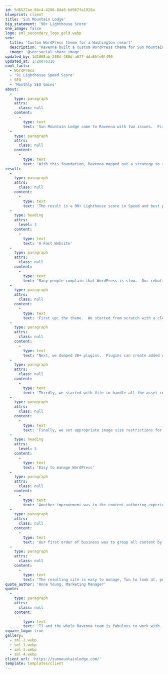 ```yaml
---
id: 5d6527ae-84c4-4286-8da8-bd967fa1928a
blueprint: client
title: 'Sun Mountain Lodge'
big_statement: '90+ Lighthouse Score'
one_image: false
logo: sml_secondary_logo_gold.webp
seo:
  title: 'Custom WordPress theme for a Washington resort'
  description: 'Ravenna built a custom WordPress theme for Sun Mountain Lodge that has a Pagespeed score of 90+.'
  image: '@seo:social_share_image'
updated_by: 1d1068ab-208d-480d-a677-dda65fe0f490
updated_at: 1728076310
cool_facts:
  - WordPress
  - '91 Lighthouse Speed Score'
  - SEO
  - 'Monthly SEO Gains'
about:
  -
    type: paragraph
    attrs:
      class: null
    content:
      -
        type: text
        text: 'Sun Mountain Lodge came to Ravenna with two issues.  First, due to a new site launch, their SEO had taken a massive step backward. Second, the new site was not maintainable.  While it was WordPress, the developer had implemented the CMS in a way that made it very difficult to manage.   The site Also had a very Lighthouse score in the 60s.  '
  -
    type: paragraph
    attrs:
      class: null
    content:
      -
        type: text
        text: 'With this foundation, Ravenna mapped out a strategy to resolve the SOE issues, regain the lost ranking, and re-implement WordPress in an organized way that would support content authors.'
result:
  -
    type: paragraph
    attrs:
      class: null
    content:
      -
        type: text
        text: 'The result is a 90+ Lighthouse score in Speed and best practices. But more than that, the re-implemented WordPress was easy to manage, had a clear organization, and supported Sun Mountain Lodge so that it did not need an ongoing  retainer. '
  -
    type: heading
    attrs:
      level: 3
    content:
      -
        type: text
        text: 'A Fast Website'
  -
    type: paragraph
    attrs:
      class: null
    content:
      -
        type: text
        text: "Many people complain that WordPress is slow.  Our rebuttal to that argument is simple: Poorly developed or implemented themes are slow, sites with 30 plugins are slow, sites that don't minify assets are slow, and sites that use 1+ MB images are slow. So, let's talk about how we fixed this for Sun Mountain Lodge. "
  -
    type: paragraph
    attrs:
      class: null
    content:
      -
        type: text
        text: 'First up: the theme.  We started from scratch with a clean theme that followed WordPress best practices related to clean code and was organized in a way that allowed WordPress to do the heavy lifting. '
  -
    type: paragraph
    attrs:
      class: null
    content:
      -
        type: text
        text: "Next, we dumped 20+ plugins.  Plugins can create added weight to the page load because they often add front-end code that the developer didn't know about. We only use plugins that make content authoring easier.  This means plugins like Advanced Custom Fields.  "
  -
    type: paragraph
    attrs:
      class: null
    content:
      -
        type: text
        text: 'Thirdly, we started with Vite to handle all the asset compiling and modification. This lets us use live-reload in development, making the development process even faster.'
  -
    type: paragraph
    attrs:
      class: null
    content:
      -
        type: text
        text: 'Finally, we set appropriate image size restrictions for image uploads to support the content author as they create content for the site.  We also set up a Webp converter that converted every uploaded image into Webp, saving us a lot in page load.'
  -
    type: heading
    attrs:
      level: 3
    content:
      -
        type: text
        text: 'Easy to manage WordPress'
  -
    type: paragraph
    attrs:
      class: null
    content:
      -
        type: text
        text: 'Another improvement was in the content authoring experience.  Previously, the WP admin was confusing to manage.  The previous developer added most of the content to pages and then used slugs or magic numbers to find the correct content.  '
  -
    type: paragraph
    attrs:
      class: null
    content:
      -
        type: text
        text: 'Our first order of business was to group all content by type.  Rooms at the hotel, Activities, Specials, and more each have their own content type and relevant fields.  This allowed authors to find the right content and manage it easily.'
  -
    type: paragraph
    attrs:
      class: null
    content:
      -
        type: text
        text: 'The resulting site is easy to manage, fun to look at, performant and recovering its SEO ranking.'
quote_author: 'Anne Young, Marketing Manager'
quote:
  -
    type: paragraph
    attrs:
      class: null
    content:
      -
        type: text
        text: 'TJ and the whole Ravenna team is fabulous to work with. They are professional and very knowledgeable about web design, app design, and SEO. We were grateful to find and work with them.'
square_logo: true
gallery:
  - sml-2.webp
  - sml-1.webp
  - sml-3.webp
  - sml-4.webp
client_url: 'https://sunmountainlodge.com/'
template: templates/client
---
```

